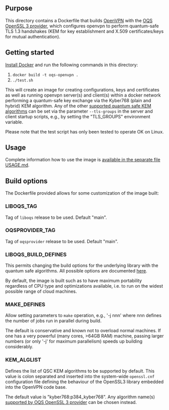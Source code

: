 ## Purpose 

This directory contains a Dockerfile that builds [OpenVPN](https://openvpn.net) with the [OQS OpenSSL 3 provider](https://github.com/open-quantum-safe/oqs-provider), which configures openvpn to perform quantum-safe TLS 1.3 handshakes (KEM for key establishment and X.509 certificates/keys for mutual authentication).

## Getting started

[Install Docker](https://docs.docker.com/install) and run the following commands in this directory:

1. `docker build -t oqs-openvpn .` 
2. `./test.sh`

This will create an image for creating configurations, keys and certificates as well as running openvpn server(s) and client(s) within a docker network performing a quantum-safe key exchange via the Kyber768 (plain and hybrid) KEM algorithm. Any of the other [supported quantum safe KEM algorithms](https://github.com/open-quantum-safe/oqs-provider#algorithms) can be set via the parameter `--tls-groups` in the server and client startup scripts, e.g., by setting the "TLS_GROUPS" environment variable.

Please note that the test script has only been tested to operate OK on Linux.


## Usage

Complete information how to use the image is [available in the separate file USAGE.md](USAGE.md).

## Build options

The Dockerfile provided allows for some customization of the image built:

### LIBOQS_TAG

Tag of `liboqs` release to be used. Default "main".

### OQSPROVIDER_TAG

Tag of `oqsprovider` release to be used. Default "main".

### LIBOQS_BUILD_DEFINES

This permits changing the build options for the underlying library with the quantum safe algorithms. All possible options are documented [here](https://github.com/open-quantum-safe/liboqs/wiki/Customizing-liboqs).

By default, the image is built such as to have maximum portability regardless of CPU type and optimizations available, i.e. to run on the widest possible range of cloud machines.

### MAKE_DEFINES

Allow setting parameters to `make` operation, e.g., '-j nnn' where nnn defines the number of jobs run in parallel during build.

The default is conservative and known not to overload normal machines. If one has a very powerful (many cores, >64GB RAM) machine, passing larger numbers (or only '-j' for maximum parallelism) speeds up building considerably.

### KEM_ALGLIST

Defines the list of QSC KEM algorithms to be supported by default. This value is colon separated and inserted into the system-wide `openssl.cnf` configuration file defining the behaviour of the OpenSSL3 library embedded into the OpenVPN code base.

The default value is "kyber768:p384_kyber768". Any algorithm name(s) [supported by OQS OpenSSL 3 provider](https://github.com/open-quantum-safe/oqs-provider#algorithms) can be chosen instead.
